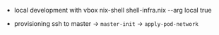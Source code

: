 * local development with vbox
nix-shell shell-infra.nix --arg local true

* provisioning
ssh to master -> `master-init` -> `apply-pod-network`
